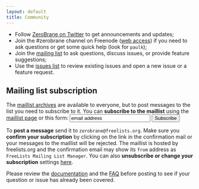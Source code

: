 ```yaml
---
layout: default
title: Community
---
```


- Follow [ZeroBrane on Twitter](https://twitter.com/zerobrane) to get announcements and updates;
- Join the #zerobrane channel on Freenode ([web access](http://webchat.freenode.net/?channels=zerobrane&uio=MT1mYWxzZQ9a)) if you need to ask questions or get some quick help (look for `paulk`);
- Join the [mailing list](http://www.freelists.org/list/zerobrane) to ask questions, discuss issues, or provide feature suggestions;
- Use the [issues list](https://github.com/pkulchenko/ZeroBraneStudio/issues) to review existing issues and open a new issue or a feature request.

## Mailing list subscription

<form action='http://www.freelists.org/cgi-bin/subscription.cgi' method='post' style='display: inline'>
<input name='list' type='hidden' value='zerobrane' />
<input name='url_or_message' type='hidden' value='http://studio.zerobrane.com/maillist-subscription.html' />
<input name='action' type='hidden' value='subscribe' />
<p>The <a href='http://www.freelists.org/archive/zerobrane'>maillist archives</a> are available to everyone, but to post messages to the list you need to subscribe to it. You can <strong>subscribe to the maillist</strong> using the <a href='http://www.freelists.org/list/zerobrane'>maillist page</a> or this form: 
<input name='email' size="24" type='text' value='email address' />
<input type='submit' value='Subscribe' /></p>
</form>

To **post a message** send it to `zerobrane@freelists.org`.
Make sure you **confirm your subscription** by clicking on the link in the confirmation mail or your messages to the maillist will be rejected.
The maillist is hosted by freelists.org and the confirmation email may show its `from` address as `FreeLists Mailing List Manager`.
You can also **unsubscribe or change your subscription** settings [here](http://www.freelists.org/cgi-bin/lsg2.cgi/l=zerobrane).

Please review the [documentation](documentation) and the [FAQ](doc-faq) before posting to see if your question or issue has already been covered.
